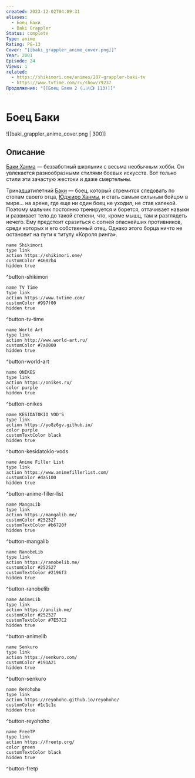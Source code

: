 ```yaml
---
created: 2023-12-02T04:09:31
aliases:
  - Боец Баки
  - Baki Grappler
Status: complete
Type: anime
Rating: PG-13
Cover: "[[baki_grappler_anime_cover.png]]"
Year: 2001
Episode: 24
Views: 1
related:
  - https://shikimori.one/animes/287-grappler-baki-tv
  - https://www.tvtime.com/ru/show/79237
Продолжение: "[[Боец Баки 2 (🇯🇵📺 113)]]"
---
```


# Боец Баки

![[baki_grappler_anime_cover.png | 300]]


## Описание

[Баки Ханма](https://shikimori.one/characters/10498-baki-hanma) — беззаботный школьник с весьма необычным хобби. Он увлекается разнообразными стилями боевых искусств. Вот только стили эти зачастую жестоки и даже смертельны.

Тринадцатилетний [Баки](https://shikimori.one/characters/10498-baki-hanma) — боец, который стремится следовать по стопам своего отца, [Юджиро Ханмы](https://shikimori.one/characters/10499-yuujirou-hanma), и стать самым сильным бойцом в мире... на арене, где еще ни один боец не уходил, не став калекой. Поэтому мальчик постоянно тренируется и борется, оттачивает навыки и развивает тело до такой степени, что, кроме мышц, там и разглядеть нечего. Ему предстоит сразиться с сотней опаснейших противников, среди которых и его собственный отец. Однако этого борца ничто не остановит на пути к титулу «Короля ринга».


```button
name Shikimori
type link
action https://shikimori.one/
customColor #4682b4
hidden true
```
^button-shikimori

```button
name TV Time
type link
action https://www.tvtime.com/
customColor #997f00
hidden true
```
^button-tv-time

```button
name World Art
type link
action http://www.world-art.ru/
customColor #7a0000
hidden true
```
^button-world-art

```button
name ONIKES
type link
action https://onikes.ru/
color purple
hidden true
```
^button-onikes

```button
name KESIDATOKIO VOD'S
type link
action https://yo8z6gv.github.io/
color purple
customTextColor black
hidden true
```
^button-kesidatokio-vods

```button
name Anime Filler List
type link
action https://www.animefillerlist.com/
customColor #da5100
hidden true
```
^button-anime-filler-list

```button
name MangaLib
type link
action https://mangalib.me/
customColor #252527
customTextColor #b6720f
hidden true
```
^button-mangalib

```button
name RanobeLib
type link
action https://ranobelib.me/
customColor #252527
customTextColor #2196f3
hidden true
```
^button-ranobelib

```button
name AnimeLib
type link
action https://anilib.me/
customColor #252527
customTextColor #7E57C2
hidden true
```
^button-animelib

```button
name Senkuro
type link
action https://senkuro.com/
customColor #191A21
hidden true
```
^button-senkuro

```button
name ReYohoho
type link
action https://reyohoho.github.io/reyohoho/
customColor #1c1c1c
hidden true
```
^button-reyohoho

```button
name FreeTP
type link
action https://freetp.org/
color green
customTextColor black
hidden true
```
^button-fretp
